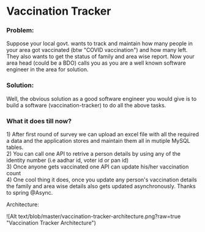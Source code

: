 <h1>Vaccination Tracker</h1>
<h3> Problem: </h3>
<body>
Suppose your local govt. wants to track and maintain how many people in your area got vaccinated (btw "COVID vaccination") and how many left. They also wants to get the status 
of family and area wise report. Now your area head (could be a BDO) calls you as you are a well known software engineer in the area for solution.
</body>

<h3> Solution: </h3>
<body>
Well, the obvious solution as a good software engineer you would give is to build a software (vaccination-tracker) to do all the above tasks.
</body>

<h3> What it does till now? </h3>

<body>
<div>1) After first round of survey we can upload an excel file with all the required a data and the application stores and maintain them all in mutiple MySQL tables.</div>
<div>2) You can call one API to retrive a person details by using any of the identity number (i.e aadhar id, voter id or pan id)</div>
<div>3) Once anyone gets vaccinated one API can update his/her vaccination count </div>
<div> 4) One cool thing it does, once you update any person's vaccination details the family and area wise details also gets updated asynchronously. Thanks to spring @Async.
</div>
</body>

Architecture:

![Alt text/blob/master/vaccination-tracker-architecture.png?raw=true "Vaccination Tracker Architecture")
